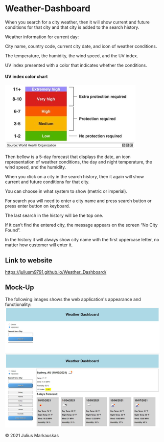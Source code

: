 # Weather-Dashboard
When you search for a city weather, then it will show current and future conditions for that city and that city is added to the search history.

Weather information for current day:

City name, country code, current city date, and icon of weather conditions.

The temperature, the humidity, the wind speed, and the UV index.

UV index presented with a color that indicates whether the conditions.

#### UV index color chart
![UVI](./assets/images/uvi.jpg)

Then bellow is a 5-day forecast that displays the date, an icon representation of weather conditions, the day and night temperature, the wind speed, and the humidity.

When you click on a city in the search history, then it again will show current and future conditions for that city.

You can choose in what system to show (metric or imperial).

For search you will need to enter a city name and press search button or press enter button on keyboard.

The last search in the history will be the top one.

If it can’t find the entered city, the message appears on the screen “No City Found”.

In the history it will always show city name with the first uppercase letter, no matter how customer will enter it.


## Link to website
https://juliusm9791.github.io/Weather_Dashboard/

## Mock-Up
The following images shows the web application's appearance and functionality:
![Weather-Dashboard1](./assets/images/main.jpg)
![Weather-Dashboard2](./assets/images/show-temp.jpg)


© 2021 Julius Markauskas
